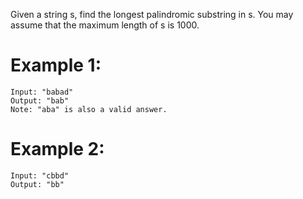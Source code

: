 ﻿﻿Given a string s, find the longest palindromic substring in s. You may assume that the maximum length of s is 1000.

# Example 1:
```
Input: "babad"
Output: "bab"
Note: "aba" is also a valid answer.
```
# Example 2:
```
Input: "cbbd"
Output: "bb"
```